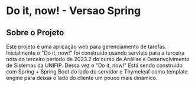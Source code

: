 # Do it, now! - Versao Spring

## Sobre o Projeto

Este projeto é uma aplicação web para gerenciamento de tarefas. Inicialmente o "Do it, now!" foi construido usando servlets para a terceira nota do terceiro período
de 2023.2 do curso de Análise e Desenvolvimento de Sistemas da UNIFIP. Dessa vez o "Do it, now!" Está sendo construido com Spring + Spring Boot do lado do servidor e
Thymeleaf como template engine para deixar o lado do cliente um pouco mais dinâmico.

